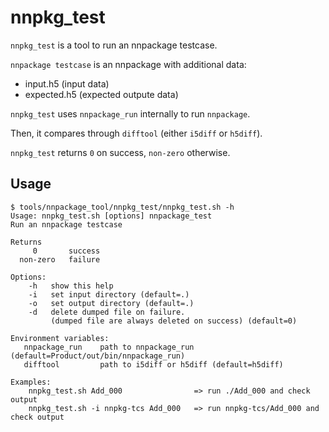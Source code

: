# nnpkg_test

`nnpkg_test` is a tool to run an nnpackage testcase.

`nnpackage testcase` is an nnpackage with additional data:

- input.h5 (input data)
- expected.h5 (expected outpute data)

`nnpkg_test` uses `nnpackage_run` internally to run `nnpackage`.

Then, it compares through `difftool` (either `i5diff` or `h5diff`).

`nnpkg_test` returns `0` on success, `non-zero` otherwise.

## Usage

```
$ tools/nnpackage_tool/nnpkg_test/nnpkg_test.sh -h
Usage: nnpkg_test.sh [options] nnpackage_test
Run an nnpackage testcase

Returns
     0       success
  non-zero   failure

Options:
    -h   show this help
    -i   set input directory (default=.)
    -o   set output directory (default=.)
    -d   delete dumped file on failure.
         (dumped file are always deleted on success) (default=0)

Environment variables:
   nnpackage_run    path to nnpackage_run (default=Product/out/bin/nnpackage_run)
   difftool         path to i5diff or h5diff (default=h5diff)

Examples:
    nnpkg_test.sh Add_000                => run ./Add_000 and check output
    nnpkg_test.sh -i nnpkg-tcs Add_000   => run nnpkg-tcs/Add_000 and check output

```
